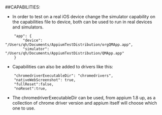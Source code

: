 ##CAPABILITIES:

* In order to test on a real iOS device change the simulator capability on the capabilities file to device, both can be used to run in real devices and simulators.
```
    "app": {
        "device": "/Users/qh/Documents/AppiumTestDistribution/orgQMApp.app",
        "simulator": "/Users/qh/Documents/AppiumTestDistribution/QMApp.app"
    }
```
* Capabilities can also be added to drivers like this:
```
    "chromedriverExecutableDir": "chromedrivers",
    "nativeWebScreenshot": true,
    "fullReset":false,
    "noReset":true,
```
* The chromedriverExecutableDir can be used, from appium 1.8 up, as a collection of chrome driver version and appium itself will choose which one to use.